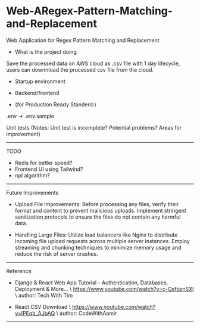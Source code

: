 # Web-ARegex-Pattern-Matching-and-Replacement
Web Application for Regex Pattern Matching and Replacement

- What is the project doing


Save the processed data on AWS cloud as .csv file with 1 day lifecycle, users can downnload the processed csv file from the cloud.

- Startup environment
- Backend/frontend



- (for Production Ready Standerd:)

.env -> .env.sample

Unit tests (Notes: Unit test is incomplete? Potential problems? Areas for improvement)

--- 
TODO
* Redis for better speed?
* Frontend UI using Tailwind?
* npl algorithm?
--- 
Future Improvements
* Upload File Improvements: Before processing any files, verify their format and content to prevent malicious uploads. Implement stringent sanitization protocols to ensure the files do not contain any harmful data.

* Handling Large Files: Utilize load balancers like Nginx to distribute incoming file upload requests across multiple server instances. Employ streaming and chunking techniques to minimize memory usage and reduce the risk of server crashes.

---
Reference
- Django & React Web App Tutorial - Authentication, Databases, Deployment & More... \ https://www.youtube.com/watch?v=c-QsfbznSXI \ author: Tech With Tim

- React CSV Download \ https://www.youtube.com/watch?v=IPEqb_AJbAQ \ author: CodeWithAamir

---
